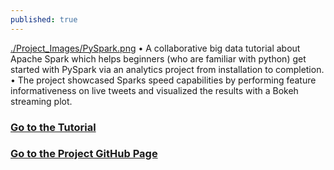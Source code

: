 ```yaml
---
published: true
---
```

[./Project_Images/PySpark.png](./Project_Images/PySpark.png)
•	A collaborative big data tutorial about Apache Spark which helps beginners (who are familiar with python) get started with PySpark via an analytics project from installation to completion.  
•	The project showcased Sparks speed capabilities by performing feature informativeness on live tweets and visualized the results with a Bokeh streaming plot.
### [Go to the Tutorial](https://moazim1993.github.io/BigData_Spark_Tutorial/)
### [Go to the Project GitHub Page](https://github.com/moazim1993/BigData_Spark_Tutorial)
